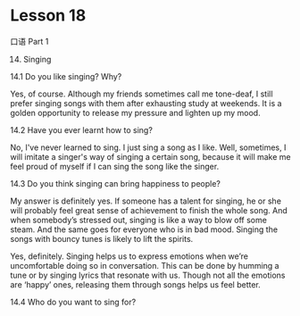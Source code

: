 # Lesson 18

口语 Part 1

14.   Singing 

14.1  Do you like singing? Why?

Yes, of course. Although my friends sometimes call me tone-deaf, I still prefer singing songs with them after exhausting study at weekends. It is a golden opportunity to release my pressure and lighten up my mood.

14.2 Have you ever learnt how to sing?

No, I've never learned to sing. I just sing a song as I like. Well, sometimes, I will imitate a singer's way of singing a certain song, because it will make me feel proud of myself if I can sing the song like the singer.

14.3 Do you think singing can bring happiness to people?

My answer is definitely yes. If someone has a talent for singing, he or she will probably feel great sense of achievement to finish the whole song. And when somebody’s stressed out, singing is like a way to blow off some steam. And the same goes for everyone who is in bad mood. Singing the songs with bouncy tunes is likely to lift the spirits.

Yes, definitely. Singing helps us to express emotions when we’re uncomfortable doing so in conversation. This can be done by humming a tune or by singing lyrics that resonate with us. Though not all the emotions are ‘happy’ ones, releasing them through songs helps us feel better.

14.4 Who do you want to sing for?
